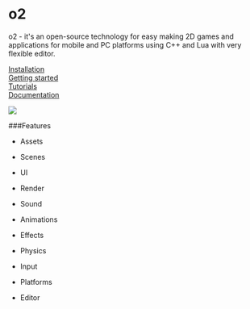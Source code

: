# o2

o2 - it's an open-source technology for easy making 2D games and applications for mobile and PC platforms using C++ and Lua with very flexible editor.  

[Installation](https://github.com/zenkovich/o2/wiki/Installation)  
[Getting started](https://github.com/zenkovich/o2/wiki/Beginning)  
[Tutorials](https://github.com/zenkovich/o2/wiki/Tutorials)  
[Documentation](https://github.com/zenkovich/o2/wiki)  

![](https://github.com/zenkovich/o2/blob/master/editor.png)

###Features
- Assets  

- Scenes  

- UI  

- Render  

- Sound  

- Animations  

- Effects  

- Physics  

- Input  

- Platforms  

- Editor
